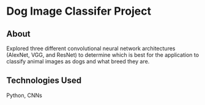# Dog Image Classifer Project

## About

Explored three different convolutional neural network architectures (AlexNet, VGG, and ResNet) to determine which is best for the application to classify animal images as dogs and what breed they are.

## Technologies Used

Python, CNNs
